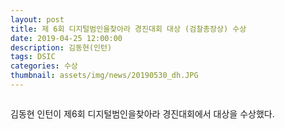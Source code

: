 ```yaml
---
layout: post
title: 제 6회 디지털범인을찾아라 경진대회 대상 (검찰총장상) 수상
date: 2019-04-25 12:00:00
description: 김동현(인턴)
tags: DSIC
categories: 수상
thumbnail: assets/img/news/20190530_dh.JPG
---
```

<img class="img-responsive img-centered" src="img/news/20190530_dh.JPG" alt="">
<p>김동현 인턴이 제6회 디지털범인을찾아라 경진대회에서 대상을 수상했다.</p>